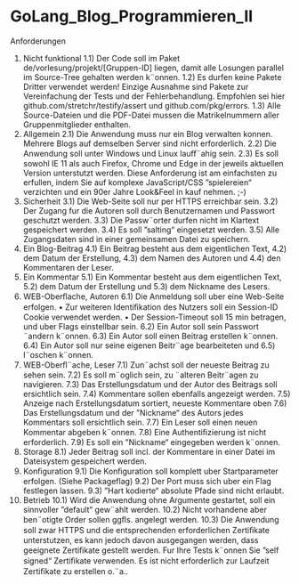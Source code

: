 # GoLang_Blog_Programmieren_II

Anforderungen
1. Nicht funktional
1.1) Der Code soll im Paket de/vorlesung/projekt/[Gruppen-ID] liegen, damit alle Losungen parallel im Source-Tree gehalten werden k¨onnen.
1.2) Es durfen keine Pakete Dritter verwendet werden! Einzige Ausnahme sind Pakete zur Vereinfachung der Tests und der Fehlerbehandlung. Empfohlen sei hier github.com/stretchr/testify/assert und github.com/pkg/errors.
1.3) Alle Source-Dateien und die PDF-Datei mussen die Matrikelnummern aller Gruppenmitglieder enthalten.
2. Allgemein
2.1) Die Anwendung muss nur ein Blog verwalten konnen. Mehrere Blogs auf demselben Server sind nicht erforderlich.
2.2) Die Anwendung soll unter Windows und Linux lauﬀ¨ahig sein.
2.3) Es soll sowohl IE 11 als auch Firefox, Chrome und Edge in der jeweils aktuellen Version unterstutzt werden. Diese Anforderung ist am einfachsten zu erfullen, indem Sie auf komplexe JavaScript/CSS ”spielereien“ verzichten und ein 90er Jahre Look&Feel in kauf nehmen. ;-)
3. Sicherheit
3.1) Die Web-Seite soll nur per HTTPS erreichbar sein.
3.2) Der Zugang fur die Autoren soll durch Benutzernamen und Passwort geschutzt werden.
3.3) Die Passw¨orter durfen nicht im Klartext gespeichert werden.
3.4) Es soll ”salting“ eingesetzt werden.
3.5) Alle Zugangsdaten sind in einer gemeinsamen Datei zu speichern.
4. Ein Blog-Beitrag
4.1) Ein Beitrag besteht aus dem eigentlichen Text,
4.2) dem Datum der Erstellung,
4.3) dem Namen des Autoren und
4.4) den Kommentaren der Leser.
5. Ein Kommentar
5.1) Ein Kommentar besteht aus dem eigentlichen Text,
5.2) dem Datum der Erstellung und
5.3) dem Nickname des Lesers.
6. WEB-Oberﬂache, Autoren
6.1) Die Anmeldung soll uber eine Web-Seite erfolgen.
	• Zur weiteren Identiﬁkation des Nutzers soll ein Session-ID Cookie verwendet werden.
	• Der Session-Timeout soll 15 min betragen, und uber Flags einstellbar sein.
6.2) Ein Autor soll sein Passwort ¨andern k¨onnen.
6.3) Ein Autor soll einen Beitrag erstellen k¨onnen.
6.4) Ein Autor soll nur seine eigenen Beitr¨age bearbeiteten und
6.5) l¨oschen k¨onnen.
7. WEB-Oberﬂ¨ache, Leser
7.1) Zun¨achst soll der neueste Beitrag zu sehen sein.
7.2) Es soll m¨oglich sein, zu ¨alteren Beitr¨agen zu navigieren.
7.3) Das Erstellungsdatum und der Autor des Beitrags soll ersichtlich sein.
7.4) Kommentare sollen ebenfalls angezeigt werden.
7.5) Anzeige nach Erstellungsdatum sortiert, neueste Kommentare oben
7.6) Das Erstellungsdatum und der ”Nickname“ des Autors jedes Kommentars soll ersichtlich sein.
7.7) Ein Leser soll einen neuen Kommentar abgeben k¨onnen.
7.8) Eine Authentiﬁzierung ist nicht erforderlich.
7.9) Es soll ein ”Nickname“ eingegeben werden k¨onnen.
8. Storage
8.1) Jeder Beitrag soll incl. der Kommentare in einer Datei im Dateisystem gespeichert werden.
9. Konﬁguration
9.1) Die Konﬁguration soll komplett uber Startparameter erfolgen. (Siehe Packageflag)
9.2) Der Port muss sich uber ein Flag festlegen lassen.
9.3) ”Hart kodierte“ absolute Pfade sind nicht erlaubt.
10. Betrieb
10.1) Wird die Anwendung ohne Argumente gestartet, soll ein sinnvoller ”default“ gew¨ahlt werden.
10.2) Nicht vorhandene aber ben¨otigte Order sollen ggﬂs. angelegt werden.
10.3) Die Anwendung soll zwar HTTPS und die entsprechenden erforderlichen Zertiﬁkate unterstutzen, es kann jedoch davon ausgegangen werden, dass geeignete Zertiﬁkate gestellt werden. Fur Ihre Tests k¨onnen Sie ”self signed“ Zertiﬁkate verwenden. Es ist nicht erforderlich zur Laufzeit Zertiﬁkate zu erstellen o.¨a..